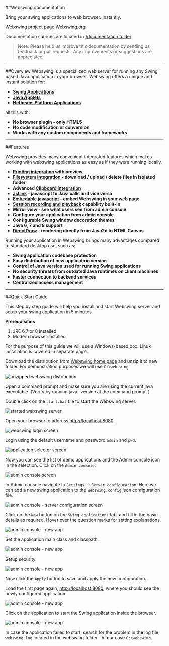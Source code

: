##Webswing documentation

Bring your swing applications to web browser. Instantly. 

Webswing project page [Webswing.org](http://webswing.org)

Documentation sources are located in [/documentation folder](https://bitbucket.org/meszarv/webswing/src/)

>Note: Please help us improve this documentation by sending us feedback or pull requests.  Any improvements or suggestions are appreciated.   

---

##Overview
Webswing is a specialized web server for running any Swing based Java application in your browser. Webswing 
offers a unique and instant solution for: 

* **[Swing Applications](app/swing.md)**
* **[Java Applets](app/applet.md)**
* **[Netbeans Platform Applications](app/netbeans.md)**

all this with:

* **No browser plugin - only HTML5**
* **No code modification or conversion**
* **Works with any custom components and frameworks**

---

##Features
 
Webswing provides many convenient integrated features which makes working with webswing applications as easy as if they were running locally. 

* **[Printing integration](app/integration.md#printing) with preview**
* **[Filesystem integration](app/integration.md#filesystem) - download / upload / delete  files in isolated folder**
* **Advanced [Clipboard integration](app/integration.md#clipboard)**
* **[JsLink](app/jslink.md) - javascript to Java calls and vice versa**
* **[Embedable javascript](app/browser.md#embeding-to-web-page) - embed Webswing in your web page**
* **[Session recording and playback](app/browser.md#webswing-url-parameters) capability built-in**
* **Mirror view - see what users see from admin console**
* **Configure your application from admin console**
* **Configurable Swing window decoration themes**
* **Java 6, 7 and 8 support**
* **[DirectDraw](dev/development.md#directdraw-rendering) - rendering directly from Java2d to HTML Canvas**

Running your application in Webswing brings many advantages compared to standard desktop use, such as:

* **Swing application codebase protection**
* **Easy distribution of new application version**
* **Control of Java version used for running Swing applications**
* **No security threats from outdated Java runtimes on client machines**
* **Faster connection to backend services**
* **Centralized access management**

---

##Quick Start Guide

This step by step guide will help you install and start Webswing server and setup your swing application in 5 minutes.

**Prerequisities**

1. JRE 6,7 or 8 installed
2. Modern browser installed  

For the purpose of this guide we will use a Windows-based box. Linux installation is covered in separate page. 

Download the distribution from [Webswing home page](http://www.webswing.org) and unzip it to new folder. For demonstration purposes we will use `C:\webswing`

![unzipped webswing distribution](img/unzipped-distribution.png)

Open a command prompt and make sure you are using the current java executable. (Verify by running java -version at the command prompt.)

Double click on the `start.bat` file to start the Webswing server.

![started webswing server](img/webswing-running.png)

Open your browser to address [http://localhost:8080](http://localhost:8080)

![webswing login screen](img/login-screen.png)
 
Login using the default username and password `admin` and `pwd`.

![application selector screen](img/app-selector.png)

Now you can see the list of demo applications and the Admin console icon in the selection. Click on the `Admin console`.

![admin console screen](img/admin-console.png)

In Admin console navigate to `Settings` -> `Server configuration`. Here we can add a new swing application to the `webswing.config` json configuration file.

![admin console - server configuration screen](img/server-configuration.png)

Click on the `New` button on the `Swing applications` tab, and fill in the basic details as required. Hover over the question marks for setting explanations.

![admin console - new app](img/new-swing-app.png)

Set the application main class and classpath. 

![admin console - new app](img/new-swing-app2.png)

Setup security 

![admin console - new app](img/new-swing-app3.png)

Now click the `Apply` button to save and apply the new configuration.

Load the first page again,  [http://localhost:8080](http://localhost:8080), where you should see the newly configured application. 

![admin console - new app](img/selector-screen-new.png)

Click on the application to start the Swing application inside the browser. 
 
![admin console - new app](img/swing-running.png)

In case the application failed to start, search for the problem in the log file `webswing.log` located in the webswing folder - in our case `C:\webswing`. 